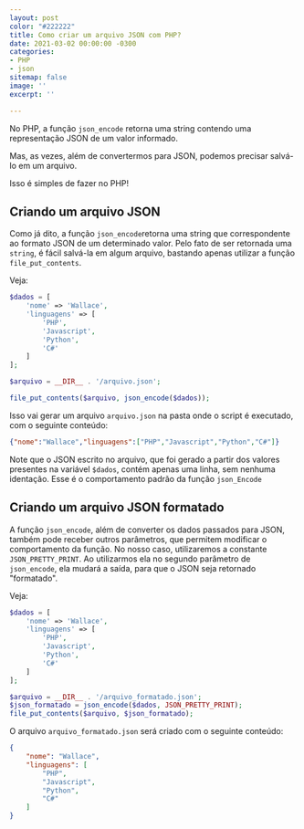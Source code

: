 ```yaml
---
layout: post
color: "#222222"
title: Como criar um arquivo JSON com PHP?
date: 2021-03-02 00:00:00 -0300
categories:
- PHP
- json
sitemap: false
image: ''
excerpt: ''

---
```

No PHP, a função `json_encode` retorna uma string contendo uma representação JSON de um valor informado.

Mas, as vezes, além de convertermos para JSON, podemos precisar salvá-lo em um arquivo. 

Isso é simples de fazer no PHP!

## Criando um arquivo JSON

Como já dito, a função `json_encode`retorna uma string que  correspondente ao formato JSON de um determinado valor. Pelo fato de ser retornada uma `string`, é fácil salvá-la em algum arquivo, bastando apenas utilizar a função `file_put_contents`.

Veja:

```php
$dados = [
	'nome' => 'Wallace',
    'linguagens' => [
    	'PHP',
        'Javascript',
        'Python',
        'C#'
    ]
];

$arquivo = __DIR__ . '/arquivo.json';

file_put_contents($arquivo, json_encode($dados));
```

Isso vai gerar um arquivo `arquivo.json` na pasta onde o script é executado, com o seguinte conteúdo:

```json
{"nome":"Wallace","linguagens":["PHP","Javascript","Python","C#"]}
```

 Note que o JSON escrito no arquivo, que foi gerado a partir dos valores presentes na variável `$dados`, contém apenas uma linha, sem nenhuma identação. Esse é o comportamento padrão da função `json_Encode`

## Criando um arquivo JSON formatado

A função `json_encode`, além de converter os dados passados para JSON, também pode receber outros parâmetros, que permitem modificar o comportamento da função. No nosso caso, utilizaremos a constante `JSON_PRETTY_PRINT`. Ao utilizarmos ela no segundo parâmetro de `json_encode`, ela mudará a saída, para que o JSON seja retornado "formatado".

Veja:

```php
$dados = [
	'nome' => 'Wallace',
    'linguagens' => [
    	'PHP',
        'Javascript',
        'Python',
        'C#'
    ]
];

$arquivo = __DIR__ . '/arquivo_formatado.json';
$json_formatado = json_encode($dados, JSON_PRETTY_PRINT);
file_put_contents($arquivo, $json_formatado);
```

O arquivo `arquivo_formatado.json` será criado com o seguinte conteúdo:

```json
{
    "nome": "Wallace",
    "linguagens": [
        "PHP",
        "Javascript",
        "Python",
        "C#"
    ]
}
```